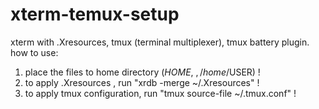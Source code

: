 # xterm-temux-setup
xterm with .Xresources, tmux (terminal multiplexer), tmux battery plugin.
how to use:
1. place the files to home directory ($HOME , ~, /home/$USER) !
2. to apply .Xresources , run "xrdb -merge ~/.Xresources" !
3. to apply tmux configuration, run "tmux source-file ~/.tmux.conf" !
